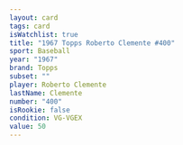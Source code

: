 ```yaml
---
layout: card
tags: card
isWatchlist: true
title: "1967 Topps Roberto Clemente #400"
sport: Baseball
year: "1967"
brand: Topps
subset: ""
player: Roberto Clemente
lastName: Clemente
number: "400"
isRookie: false
condition: VG-VGEX
value: 50
---
```

